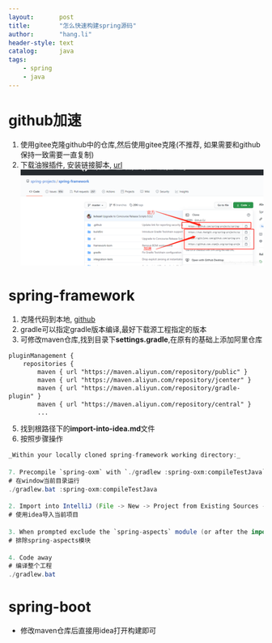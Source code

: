 ```yaml
---
layout:       post
title:        "怎么快速构建spring源码"
author:       "hang.li"
header-style: text
catalog:      java
tags:
    - spring
    - java
---
```



# github加速
1. 使用gitee克隆github中的仓库,然后使用gitee克隆(不推荐, 如果需要和github保持一致需要一直复制)
2. 下载油猴插件, 安装链接脚本, [url](https://greasyfork.org/zh-CN/scripts/412245-github-%E5%A2%9E%E5%BC%BA-%E9%AB%98%E9%80%9F%E4%B8%8B%E8%BD%BD)
   ![img.png](/img/in-post/broswer/github-plugins.png)

# spring-framework
1. 克隆代码到本地, [github](https://github.com/spring-projects/spring-framework)
2. gradle可以指定gradle版本编译,最好下载源工程指定的版本
3. 可修改maven仓库,找到目录下**settings.gradle**,在原有的基础上添加阿里仓库
```
pluginManagement {
	repositories {
		maven { url "https://maven.aliyun.com/repository/public" }
		maven { url "https://maven.aliyun.com/repository/jcenter" }
		maven { url "https://maven.aliyun.com/repository/gradle-plugin" }
		maven { url "https://maven.aliyun.com/repository/central" }
		...
```
5. 找到根路径下的**import-into-idea.md**文件
6. 按照步骤操作
```java
_Within your locally cloned spring-framework working directory:_

7. Precompile `spring-oxm` with `./gradlew :spring-oxm:compileTestJava`
# 在window当前目录运行
./gradlew.bat :spring-oxm:compileTestJava

2. Import into IntelliJ (File -> New -> Project from Existing Sources -> Navigate to directory -> Select build.gradle)
# 使用idea导入当前项目
 
3. When prompted exclude the `spring-aspects` module (or after the import via File-> Project Structure -> Modules)
# 排除spring-aspects模块

4. Code away
# 编译整个工程
./gradlew.bat
```
# spring-boot
- 修改maven仓库后直接用idea打开构建即可